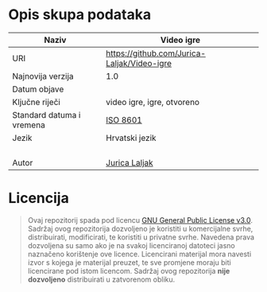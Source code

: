 
# Opis skupa podataka
| Naziv                      | Video igre                                                          |
|----------------------------|---------------------------------------------------------------------|
| URI                        | https://github.com/Jurica-Laljak/Video-igre                         |
| Najnovija verzija          | 1.0                                                                 |
| Datum objave               |                                                                     |
| Ključne riječi             | video igre, igre, otvoreno                                          |
| Standard datuma i vremena  | [ISO 8601](https://www.iso.org/iso-8601-date-and-time-format.html)  |
| Jezik                      | Hrvatski jezik                                                      |
|                            |                                                                     |
|                            |                                                                     |
|                            |                                                                     |
|                            |                                                                     |
| Autor                      | [Jurica Laljak](https://github.com/Jurica-Laljak)                   |
# Licencija
> Ovaj repozitorij spada pod licencu [GNU General Public License v3.0](https://www.gnu.org/licenses/gpl-3.0.html). Sadržaj ovog repozitorija dozvoljeno je koristiti u komercijalne svrhe, distribuirati, modificirati, te
> koristiti u privatne svrhe. Navedena prava dozvoljena su samo ako je na svakoj licenciranoj datoteci jasno naznačeno korištenje ove licence. Licencirani materijal mora navesti izvor s kojega je materijal preuzet,
> te sve promjene moraju biti licencirane pod istom licencom. Sadržaj ovog repozitorija **nije dozvoljeno** distribuirati u zatvorenom obliku.

